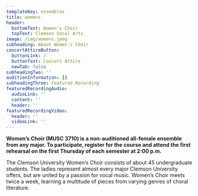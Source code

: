```yaml
---
templateKey: ensembles
title: womens
header:
  bottomText: Women's Choir
  topText: Clemson Vocal Arts
image: /img/womens.jpeg
subheading: About Women's Choir
concertAttireButton:
  buttonLink: /
  buttonText: Concert Attire
  newTab: false
subheadingTwo: ''
auditionInformation: []
subheadingThree: Featured Recording
featuredRecordingAudio:
  audioLink: ''
  content: ''
  header: ''
featuredRecordingVideo:
  header: ''
  videoLink: ''
---
```

**Women’s Choir (MUSC 3710) is a non-auditioned all-female ensemble from any major. To participate, register for the course and attend the first rehearsal on the first Thursday of each semester at 2:00 p.m.**

The Clemson University Women’s Choir consists of about 45 undergraduate students. The ladies represent almost every major Clemson University offers, but are united by a passion for vocal music. Women’s Choir meets twice a week, learning a multitude of pieces from varying genres of choral literature.
